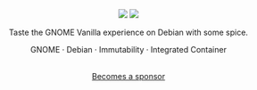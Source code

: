 <div align="center">
  <img src="https://github.com/Vanilla-OS/assets/blob/main/logo/text/inverted/vanilla-logo.png?raw=true#gh-light-mode-only">
  <img src="https://github.com/Vanilla-OS/assets/blob/main/logo/text/vanilla-logo-mono.png?raw=true#gh-dark-mode-only">
  <p align="center">Taste the GNOME Vanilla experience on Debian with some spice.</p>
  <p align="center">GNOME · Debian · Immutability · Integrated Container</p>
  <br />
  <a href="https://it.liberapay.com/fabricators/">Becomes a sponsor</a>
</div>
